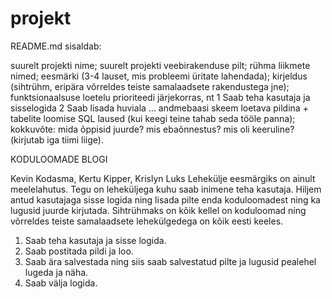 # projekt

README.md sisaldab:

suurelt projekti nime;
suurelt projekti veebirakenduse pilt;
rühma liikmete nimed;
eesmärki (3-4 lauset, mis probleemi üritate lahendada);
kirjeldus (sihtrühm, eripära võrreldes teiste samalaadsete rakendustega jne);
funktsionaalsuse loetelu prioriteedi järjekorras, nt
1 Saab teha kasutaja ja sisselogida
2 Saab lisada huviala
...
andmebaasi skeem loetava pildina + tabelite loomise SQL laused (kui keegi teine tahab seda tööle panna);
kokkuvõte: mida õppisid juurde? mis ebaõnnestus? mis oli keeruline? (kirjutab iga tiimi liige).



KODULOOMADE BLOGI

Kevin Kodasma, Kertu Kipper, Krislyn Luks
Lehekülje eesmärgiks on ainult meelelahutus. Tegu on leheküljega kuhu saab inimene teha kasutaja. Hiljem antud kasutajaga
sisse logida ning lisada pilte enda koduloomadest ning ka lugusid juurde kirjutada.
Sihtrühmaks on kõik kellel on koduloomad ning võrreldes teiste samalaadsete lehekülgedega on kõik eesti keeles.
1) Saab teha kasutaja ja sisse logida.
2) Saab postitada pildi ja loo.
3) Saab ära salvestada ning siis saab salvestatud pilte ja lugusid pealehel lugeda ja näha.
4) Saab välja logida.